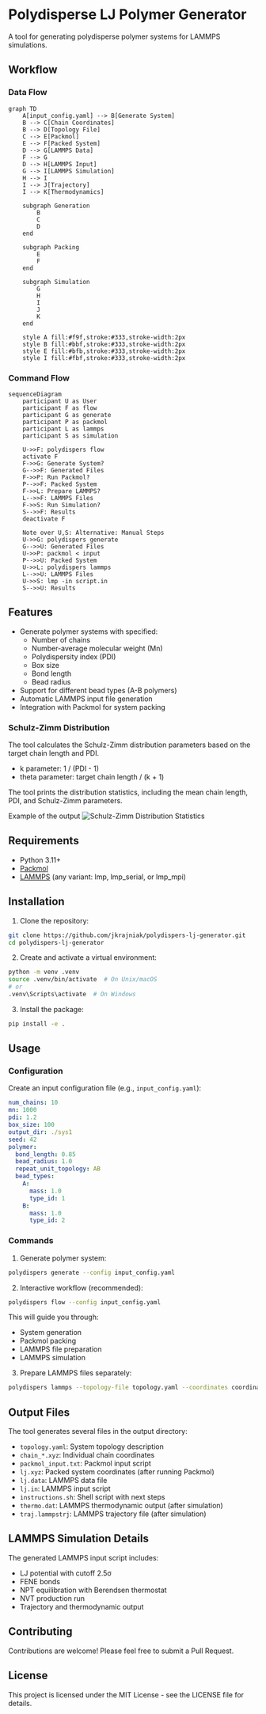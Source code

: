 # Polydisperse LJ Polymer Generator

A tool for generating polydisperse polymer systems for LAMMPS simulations.

## Workflow

### Data Flow

```mermaid
graph TD
    A[input_config.yaml] --> B[Generate System]
    B --> C[Chain Coordinates]
    B --> D[Topology File]
    C --> E[Packmol]
    E --> F[Packed System]
    D --> G[LAMMPS Data]
    F --> G
    D --> H[LAMMPS Input]
    G --> I[LAMMPS Simulation]
    H --> I
    I --> J[Trajectory]
    I --> K[Thermodynamics]

    subgraph Generation
        B
        C
        D
    end

    subgraph Packing
        E
        F
    end

    subgraph Simulation
        G
        H
        I
        J
        K
    end

    style A fill:#f9f,stroke:#333,stroke-width:2px
    style B fill:#bbf,stroke:#333,stroke-width:2px
    style E fill:#bfb,stroke:#333,stroke-width:2px
    style I fill:#fbf,stroke:#333,stroke-width:2px
```

### Command Flow

```mermaid
sequenceDiagram
    participant U as User
    participant F as flow
    participant G as generate
    participant P as packmol
    participant L as lammps
    participant S as simulation

    U->>F: polydispers flow
    activate F
    F->>G: Generate System?
    G-->>F: Generated Files
    F->>P: Run Packmol?
    P-->>F: Packed System
    F->>L: Prepare LAMMPS?
    L-->>F: LAMMPS Files
    F->>S: Run Simulation?
    S-->>F: Results
    deactivate F

    Note over U,S: Alternative: Manual Steps
    U->>G: polydispers generate
    G-->>U: Generated Files
    U->>P: packmol < input
    P-->>U: Packed System
    U->>L: polydispers lammps
    L-->>U: LAMMPS Files
    U->>S: lmp -in script.in
    S-->>U: Results
```

## Features

- Generate polymer systems with specified:
  - Number of chains
  - Number-average molecular weight (Mn)
  - Polydispersity index (PDI)
  - Box size
  - Bond length
  - Bead radius
- Support for different bead types (A-B polymers)
- Automatic LAMMPS input file generation
- Integration with Packmol for system packing

### Schulz-Zimm Distribution

The tool calculates the Schulz-Zimm distribution parameters based on the target chain length and PDI.

- k parameter: 1 / (PDI - 1)
- theta parameter: target chain length / (k + 1)

The tool prints the distribution statistics, including the mean chain length, PDI, and Schulz-Zimm parameters.

Example of the output
![Schulz-Zimm Distribution Statistics](docs/sz_distribution.png)


## Requirements

- Python 3.11+
- [Packmol](https://m3g.github.io/packmol/)
- [LAMMPS](https://www.lammps.org/) (any variant: lmp, lmp_serial, or lmp_mpi)

## Installation

1. Clone the repository:
```bash
git clone https://github.com/jkrajniak/polydispers-lj-generator.git
cd polydispers-lj-generator
```

2. Create and activate a virtual environment:
```bash
python -m venv .venv
source .venv/bin/activate  # On Unix/macOS
# or
.venv\Scripts\activate  # On Windows
```

3. Install the package:
```bash
pip install -e .
```

## Usage

### Configuration

Create an input configuration file (e.g., `input_config.yaml`):

```yaml
num_chains: 10
mn: 1000
pdi: 1.2
box_size: 100
output_dir: ./sys1
seed: 42
polymer:
  bond_length: 0.85
  bead_radius: 1.0
  repeat_unit_topology: AB
  bead_types:
    A:
      mass: 1.0
      type_id: 1
    B:
      mass: 1.0
      type_id: 2
```

### Commands

1. Generate polymer system:
```bash
polydispers generate --config input_config.yaml
```

2. Interactive workflow (recommended):
```bash
polydispers flow --config input_config.yaml
```
This will guide you through:
- System generation
- Packmol packing
- LAMMPS file preparation
- LAMMPS simulation

3. Prepare LAMMPS files separately:
```bash
polydispers lammps --topology-file topology.yaml --coordinates coordinates.xyz
```

## Output Files

The tool generates several files in the output directory:
- `topology.yaml`: System topology description
- `chain_*.xyz`: Individual chain coordinates
- `packmol_input.txt`: Packmol input script
- `lj.xyz`: Packed system coordinates (after running Packmol)
- `lj.data`: LAMMPS data file
- `lj.in`: LAMMPS input script
- `instructions.sh`: Shell script with next steps
- `thermo.dat`: LAMMPS thermodynamic output (after simulation)
- `traj.lammpstrj`: LAMMPS trajectory file (after simulation)

## LAMMPS Simulation Details

The generated LAMMPS input script includes:
- LJ potential with cutoff 2.5σ
- FENE bonds
- NPT equilibration with Berendsen thermostat
- NVT production run
- Trajectory and thermodynamic output

## Contributing

Contributions are welcome! Please feel free to submit a Pull Request.

## License

This project is licensed under the MIT License - see the LICENSE file for details.
